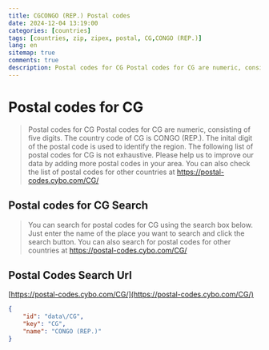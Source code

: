 ```yaml
---
title: CGCONGO (REP.) Postal codes 
date: 2024-12-04 13:19:00
categories: [countries]
tags: [countries, zip, zipex, postal, CG,CONGO (REP.)]
lang: en
sitemap: true
comments: true
description: Postal codes for CG Postal codes for CG are numeric, consisting of five digits. The country code of CG is CONGO (REP.). The inital digit of the postal code is used to identify the region. The following list of postal codes for CG is not exhaustive. Please help us to improve our data by adding more postal codes in your area. You can also check the list of postal codes for other countries at https://postal-codes.cybo.com/CG/
---
```


# Postal codes for CG
> Postal codes for CG Postal codes for CG are numeric, consisting of five digits. The country code of CG is CONGO (REP.). The inital digit of the postal code is used to identify the region. The following list of postal codes for CG is not exhaustive. Please help us to improve our data by adding more postal codes in your area. You can also check the list of postal codes for other countries at https://postal-codes.cybo.com/CG/

## Postal codes for CG Search 
> You can search for postal codes for CG using the search box below. Just enter the name of the place you want to search and click the search button. You can also search for postal codes for other countries at https://postal-codes.cybo.com/CG/

## Postal Codes Search Url

[https://postal-codes.cybo.com/CG/](https://postal-codes.cybo.com/CG/)
```json
{
    "id": "data\/CG",
    "key": "CG",
    "name": "CONGO (REP.)"
}
```
